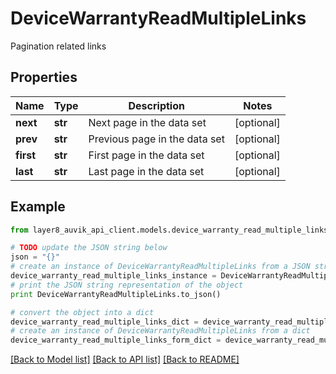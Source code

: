 # DeviceWarrantyReadMultipleLinks

Pagination related links

## Properties
Name | Type | Description | Notes
------------ | ------------- | ------------- | -------------
**next** | **str** | Next page in the data set | [optional] 
**prev** | **str** | Previous page in the data set | [optional] 
**first** | **str** | First page in the data set | [optional] 
**last** | **str** | Last page in the data set | [optional] 

## Example

```python
from layer8_auvik_api_client.models.device_warranty_read_multiple_links import DeviceWarrantyReadMultipleLinks

# TODO update the JSON string below
json = "{}"
# create an instance of DeviceWarrantyReadMultipleLinks from a JSON string
device_warranty_read_multiple_links_instance = DeviceWarrantyReadMultipleLinks.from_json(json)
# print the JSON string representation of the object
print DeviceWarrantyReadMultipleLinks.to_json()

# convert the object into a dict
device_warranty_read_multiple_links_dict = device_warranty_read_multiple_links_instance.to_dict()
# create an instance of DeviceWarrantyReadMultipleLinks from a dict
device_warranty_read_multiple_links_form_dict = device_warranty_read_multiple_links.from_dict(device_warranty_read_multiple_links_dict)
```
[[Back to Model list]](../README.md#documentation-for-models) [[Back to API list]](../README.md#documentation-for-api-endpoints) [[Back to README]](../README.md)


